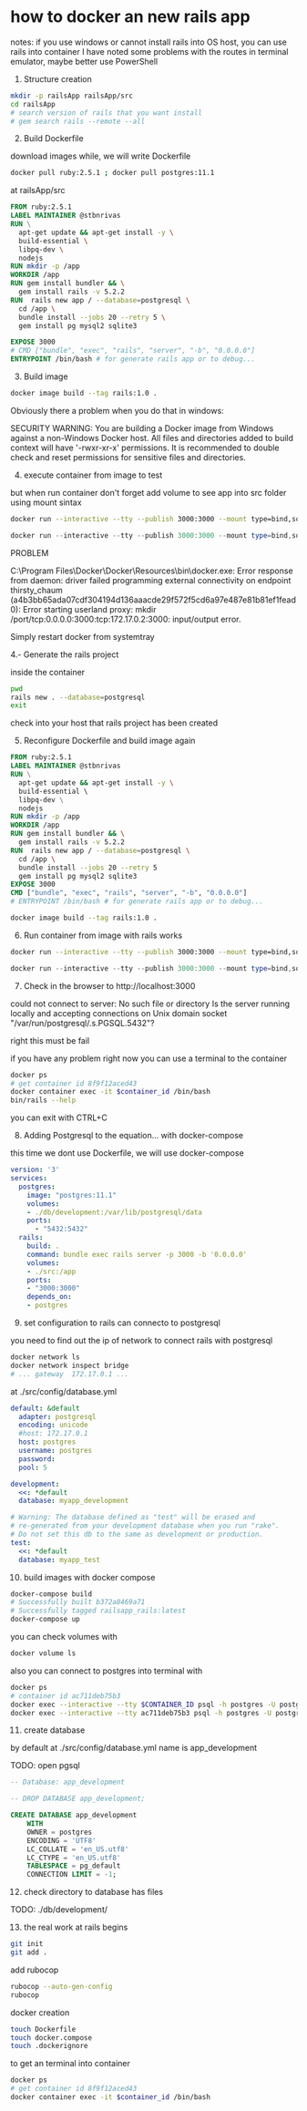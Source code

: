 # how to docker an new rails app

notes:
if you use windows or cannot install rails into OS host, you can use rails into container
I have noted some problems with the routes in terminal emulator, maybe better use PowerShell



1. Structure creation

```bash
mkdir -p railsApp railsApp/src
cd railsApp
# search version of rails that you want install
# gem search rails --remote --all
```

2. Build Dockerfile

download images while, we will write Dockerfile

```bash
docker pull ruby:2.5.1 ; docker pull postgres:11.1
```

at railsApp/src

```Dockerfile
FROM ruby:2.5.1
LABEL MAINTAINER @stbnrivas
RUN \
  apt-get update && apt-get install -y \
  build-essential \
  libpq-dev \
  nodejs
RUN mkdir -p /app
WORKDIR /app
RUN gem install bundler && \
  gem install rails -v 5.2.2
RUN  rails new app / --database=postgresql \
  cd /app \
  bundle install --jobs 20 --retry 5 \
  gem install pg mysql2 sqlite3

EXPOSE 3000
# CMD ["bundle", "exec", "rails", "server", "-b", "0.0.0.0"]
ENTRYPOINT /bin/bash # for generate rails app or to debug...
```

3. Build image

```bash
docker image build --tag rails:1.0 .
```

Obviously there a problem when you do that in windows:

SECURITY WARNING: You are building a Docker image from Windows against a non-Windows Docker host. All files and directories added to build context will have '-rwxr-xr-x' permissions. It is recommended to double check and reset permissions for sensitive files and directories.

4. execute container from image to test

but when run container don't forget add volume to see app into src folder using mount sintax

```bash
docker run --interactive --tty --publish 3000:3000 --mount type=bind,source=$(pwd)/src,destination=/app rails:1.0
```

```powershell
docker run --interactive --tty --publish 3000:3000 --mount type=bind,source=${PWD}\\src,destination=/app rails:1.0
```

PROBLEM 

C:\Program Files\Docker\Docker\Resources\bin\docker.exe: Error response from daemon: driver failed programming external connectivity on endpoint thirsty_chaum (a4b3bb65ada07cdf304194d136aaacde29f572f5cd6a97e487e81b81ef1fead0): Error starting userland proxy: mkdir /port/tcp:0.0.0.0:3000:tcp:172.17.0.2:3000: input/output error.

Simply restart docker from systemtray


4.- Generate the rails project

inside the container 

```bash
pwd
rails new . --database=postgresql
exit
```

check into your host that rails project has been created

5. Reconfigure Dockerfile and build image again


```Dockerfile
FROM ruby:2.5.1
LABEL MAINTAINER @stbnrivas
RUN \
  apt-get update && apt-get install -y \ 
  build-essential \ 
  libpq-dev \
  nodejs
RUN mkdir -p /app 
WORKDIR /app
RUN gem install bundler && \
  gem install rails -v 5.2.2
RUN  rails new app / --database=postgresql \
  cd /app \
  bundle install --jobs 20 --retry 5
  gem install pg mysql2 sqlite3
EXPOSE 3000
CMD ["bundle", "exec", "rails", "server", "-b", "0.0.0.0"]
# ENTRYPOINT /bin/bash # for generate rails app or to debug...
```


```bash
docker image build --tag rails:1.0 .
```


6. Run container from image with rails works


```bash
docker run --interactive --tty --publish 3000:3000 --mount type=bind,source=$(pwd)/src,destination=/app rails:1.0
```

```powershell
docker run --interactive --tty --publish 3000:3000 --mount type=bind,source=${PWD}\\src,destination=/app rails:1.0
```

7. Check in the browser to http://localhost:3000

could not connect to server: No such file or directory Is the server running locally and accepting connections on Unix domain socket "/var/run/postgresql/.s.PGSQL.5432"? 

right this must be fail


if you have any problem right now you can use a terminal to the container

```bash
docker ps
# get container id 8f9f12aced43
docker container exec -it $container_id /bin/bash
bin/rails --help
```

you can exit with CTRL+C



8. Adding Postgresql to the equation... with docker-compose

this time we dont use Dockerfile, we will use docker-compose



```yml
version: '3'
services:
  postgres:
    image: "postgres:11.1"
    volumes:
    - ./db/development:/var/lib/postgresql/data
    ports:
      - "5432:5432"
  rails:
    build: .
    command: bundle exec rails server -p 3000 -b '0.0.0.0'
    volumes:
    - ./src:/app
    ports:
    - "3000:3000"
    depends_on:
    - postgres
```


9. set configuration to rails can connecto to postgresql

you need to find out the ip of network to connect rails with postgresql

```bash
docker network ls
docker network inspect bridge
# ... gateway  172.17.0.1 ...
```

at ./src/config/database.yml

```yml
default: &default
  adapter: postgresql
  encoding: unicode  
  #host: 172.17.0.1
  host: postgres
  username: postgres
  password:
  pool: 5

development:
  <<: *default
  database: myapp_development

# Warning: The database defined as "test" will be erased and
# re-generated from your development database when you run "rake".
# Do not set this db to the same as development or production.
test:
  <<: *default
  database: myapp_test
```


10. build images with docker compose


```bash
docker-compose build
# Successfully built b372a8469a71
# Successfully tagged railsapp_rails:latest
docker-compose up
```

you can check volumes with 

```bash
docker volume ls
```

also you can connect to postgres into terminal with

```bash
docker ps
# container id ac711deb75b3
docker exec --interactive --tty $CONTAINER_ID psql -h postgres -U postgres
docker exec --interactive --tty ac711deb75b3 psql -h postgres -U postgres
```


11. create database

by default at ./src/config/database.yml name is app_development

TODO: open pgsql

```sql
-- Database: app_development

-- DROP DATABASE app_development;

CREATE DATABASE app_development
    WITH
    OWNER = postgres
    ENCODING = 'UTF8'
    LC_COLLATE = 'en_US.utf8'
    LC_CTYPE = 'en_US.utf8'
    TABLESPACE = pg_default
    CONNECTION LIMIT = -1;
```



12. check directory to database has files

TODO: ./db/development/



13. the real work at rails begins


```bash
git init
git add .

```

add rubocop
```bash
rubocop --auto-gen-config
rubocop
```

docker creation
```bash
touch Dockerfile
touch docker.compose
touch .dockerignore
```




to get an terminal into container

```bash
docker ps
# get container id 8f9f12aced43
docker container exec -it $container_id /bin/bash
```




